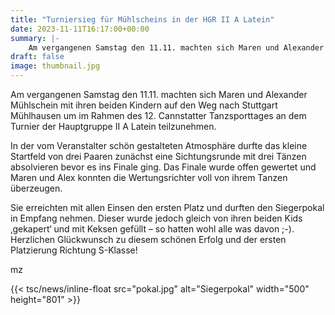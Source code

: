 ```yaml
---
title: "Turniersieg für Mühlscheins in der HGR II A Latein"
date: 2023-11-11T16:17:00+00:00
summary: |-
    Am vergangenen Samstag den 11.11. machten sich Maren und Alexander Mühlschein mit ihren beiden Kindern auf den Weg nach Stuttgart Mühlhausen um im Rahmen des 12. Cannstatter Tanzsporttages an dem Turnier der Hauptgruppe II A Latein teilzunehmen.
draft: false
image: thumbnail.jpg
---
```


Am vergangenen Samstag den 11.11. machten sich Maren und Alexander Mühlschein mit ihren beiden Kindern auf den Weg nach Stuttgart Mühlhausen um im Rahmen des 12. Cannstatter Tanzsporttages an dem Turnier der Hauptgruppe II A Latein teilzunehmen.

In der vom Veranstalter schön gestalteten Atmosphäre durfte das kleine Startfeld von drei Paaren zunächst eine Sichtungsrunde mit drei Tänzen absolvieren bevor es ins Finale ging.
Das Finale wurde offen gewertet und Maren und Alex konnten die Wertungsrichter voll von ihrem Tanzen überzeugen.

Sie erreichten mit allen Einsen den ersten Platz und durften den Siegerpokal in Empfang nehmen.
Dieser wurde jedoch gleich von ihren beiden Kids ‚gekapert‘ und mit Keksen gefüllt – so hatten wohl alle was davon ;-).
Herzlichen Glückwunsch zu diesem schönen Erfolg und der ersten Platzierung Richtung S-Klasse!

mz

{{< tsc/news/inline-float src="pokal.jpg" alt="Siegerpokal" width="500" height="801" >}}
